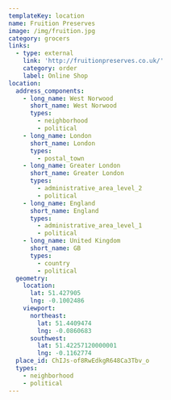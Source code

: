 ```yaml
---
templateKey: location
name: Fruition Preserves
image: /img/fruition.jpg
category: grocers
links:
  - type: external
    link: 'http://fruitionpreserves.co.uk/'
    category: order
    label: Online Shop
location:
  address_components:
    - long_name: West Norwood
      short_name: West Norwood
      types:
        - neighborhood
        - political
    - long_name: London
      short_name: London
      types:
        - postal_town
    - long_name: Greater London
      short_name: Greater London
      types:
        - administrative_area_level_2
        - political
    - long_name: England
      short_name: England
      types:
        - administrative_area_level_1
        - political
    - long_name: United Kingdom
      short_name: GB
      types:
        - country
        - political
  geometry:
    location:
      lat: 51.427905
      lng: -0.1002486
    viewport:
      northeast:
        lat: 51.4409474
        lng: -0.0860683
      southwest:
        lat: 51.42257120000001
        lng: -0.1162774
  place_id: ChIJs-of8RwEdkgR648Ca3Tbv_o
  types:
    - neighborhood
    - political
---
```

